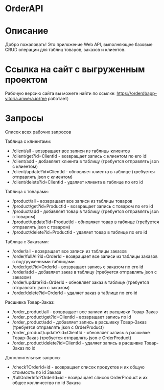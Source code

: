 # OrderAPI
# Описание
Добро пожаловать! Это приложение Web API, выполняющее базовые CRUD операции для таблиц товаров, заказов и клиентов.
# Ссылка на сайт с выгруженным проектом
Рабочую версию сайта вы можете найти по ссылке: https://orderdbapp-vitoria.amvera.io/(не работает)
# Запросы
Список всех рабочих запросов 

Таблица с клиентами:
   * /client/all                   - возвращает все записи из таблицы клиентов
   * /client/get?id=ClientId       - возвращает запись с клиентом по его id
   * /client/add                   - добавляет клиента в таблицу (требуется отправлять json с клиентом)
   * /client/update?id=ClientId    - обновляет клиента в таблице (требуется отправлять json с клиентом)
   * /client/delete?id=ClientId    - удаляет клиента в таблице по его id 
     

Таблица с товарами:
   * /product/all                   - возвращает все записи из таблицы товаров
   * /product/get?id=ProductId      - возвращает запись с товаром по его id
   * /product/add                   - добавляет товар в таблицу (требуется отправлять json с товаром)
   * /product/update?id=ProductId   - обновляет товар в таблице (требуется отправлять json с товаром)
   * /product/delete?id=ProductId   - удаляет товар в таблице по его id 
     

Таблица с Заказами:
   * /order/all                   - возвращает все записи из таблицы заказов
   * /order/fullAll?id=OrderId    - возвращает все записи из таблицы заказов с подгруженными таблицами
   * /order/get?id=OrderId        - возвращает запись с заказом по его id
   * /order/add                   - добавляет заказ в таблицу (требуется отправлять json с заказом)
   * /order/update?id=OrderId     - обновляет заказ в таблице (требуется отправлять json с заказом)
   * /order/delete?id=OrderId     - удаляет заказ в таблице по его id 
    

Расшивка Товар-Заказ:
   * /order_product/all                   - возвращает все записи из расшивки Товар-Заказ
   * /order_product/get?id=ClientId       - возвращает запись по id
   * /order_product/add                   - добавляет запись в расшивку Товар-Заказ (требуется отправлять json с OrderProduct)
   * /order_product/update?id=ClientId    - обновляет запись в расшивке Товар-Заказ (требуется отправлять json с OrderProduct)
   * /order_product/delete?id=ClientId    - удаляет запись в расшивке Товар-Заказ по id 
    

Дополнительные запросы:
   * /check?OrderId=id              - возвращает список продуктов и их общую стоимость по id Заказа
   * /fullOrderInfo?OrderId=id      - возвращает список OrderProduct и их общее колличество по id Заказа
